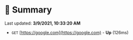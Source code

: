 # 📖 Summary
Last updated: **3/9/2021, 10:33:20 AM**

- `GET` [https://google.com](https://google.com) - **Up** (126ms)
